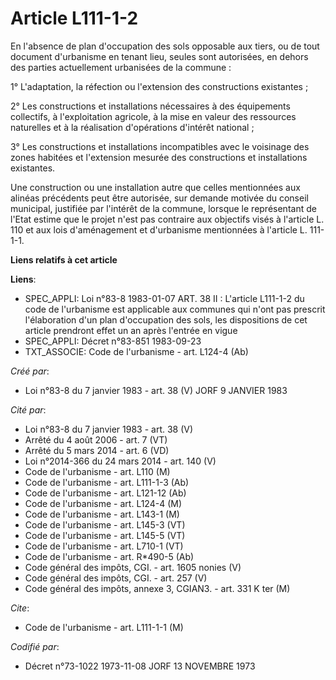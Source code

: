 # Article L111-1-2

En l'absence de plan d'occupation des sols opposable aux tiers, ou de tout document d'urbanisme en tenant lieu, seules sont
autorisées, en dehors des parties actuellement urbanisées de la commune :

1° L'adaptation, la réfection ou l'extension des constructions existantes ;

2° Les constructions et installations nécessaires à des équipements collectifs, à l'exploitation agricole, à la mise en
valeur des ressources naturelles et à la réalisation d'opérations d'intérêt national ;

3° Les constructions et installations incompatibles avec le voisinage des zones habitées et l'extension mesurée des
constructions et installations existantes.

Une construction ou une installation autre que celles mentionnées aux alinéas précédents peut être autorisée, sur demande
motivée du conseil municipal, justifiée par l'intérêt de la commune, lorsque le représentant de l'Etat estime que le projet
n'est pas contraire aux objectifs visés à l'article L. 110 et aux lois d'aménagement et d'urbanisme mentionnées à l'article
L. 111-1-1.

**Liens relatifs à cet article**

**Liens**:

  - SPEC_APPLI: Loi n°83-8 1983-01-07 ART. 38 II : L'article L111-1-2 du code de l'urbanisme est applicable aux communes qui n'ont pas prescrit l'élaboration d'un plan d'occupation des sols, les dispositions de cet article prendront effet un an après l'entrée en vigue
  - SPEC_APPLI: Décret n°83-851 1983-09-23
  - TXT_ASSOCIE: Code de l'urbanisme - art. L124-4 (Ab)

_Créé par_:

  - Loi n°83-8 du 7 janvier 1983 - art. 38 (V) JORF 9 JANVIER 1983

_Cité par_:

  - Loi n°83-8 du 7 janvier 1983 - art. 38 (V)
  - Arrêté du 4 août 2006 - art. 7 (VT)
  - Arrêté du 5 mars 2014 - art. 6 (VD)
  - Loi n°2014-366 du 24 mars 2014 - art. 140 (V)
  - Code de l'urbanisme - art. L110 (M)
  - Code de l'urbanisme - art. L111-1-3 (Ab)
  - Code de l'urbanisme - art. L121-12 (Ab)
  - Code de l'urbanisme - art. L124-4 (M)
  - Code de l'urbanisme - art. L143-1 (M)
  - Code de l'urbanisme - art. L145-3 (VT)
  - Code de l'urbanisme - art. L145-5 (VT)
  - Code de l'urbanisme - art. L710-1 (VT)
  - Code de l'urbanisme - art. R*490-5 (Ab)
  - Code général des impôts, CGI. - art. 1605 nonies (V)
  - Code général des impôts, CGI. - art. 257 (V)
  - Code général des impôts, annexe 3, CGIAN3. - art. 331 K ter (M)

_Cite_:

  - Code de l'urbanisme - art. L111-1-1 (M)

_Codifié par_:

  - Décret n°73-1022 1973-11-08 JORF 13 NOVEMBRE 1973
